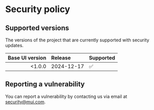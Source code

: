 # Security policy

## Supported versions

The versions of the project that are currently supported with security updates.

| Base UI version | Release    | Supported          |
| --------------: | :--------- | :----------------- |
|         <1.0.0 | 2024-12-17 | :white_check_mark: |

## Reporting a vulnerability

You can report a vulnerability by contacting us via email at [security@mui.com](mailto:security@mui.com).
